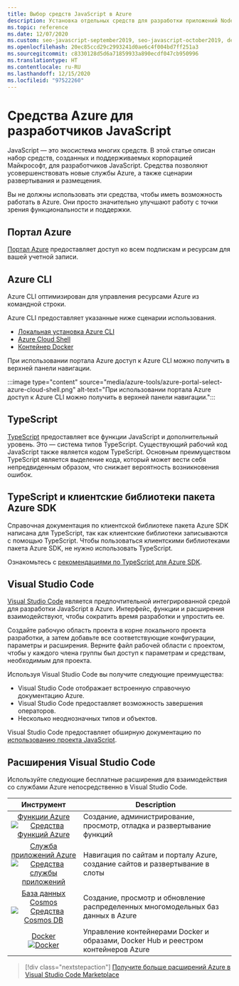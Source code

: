 ```yaml
---
title: Выбор средств JavaScript в Azure
description: Установка отдельных средств для разработки приложений Node.js и JavaScript в Azure
ms.topic: reference
ms.date: 12/07/2020
ms.custom: seo-javascript-september2019, seo-javascript-october2019, devx-track-js
ms.openlocfilehash: 20ec85ccd29c2993241d0ae6c4f004bd7ff251a3
ms.sourcegitcommit: c8330128d5d6a71859933a890ecdf047cb950996
ms.translationtype: HT
ms.contentlocale: ru-RU
ms.lasthandoff: 12/15/2020
ms.locfileid: "97522260"
---
```

# <a name="tools-for-javascript-developers-on-azure"></a>Средства Azure для разработчиков JavaScript 

JavaScript — это экосистема многих средств. В этой статье описан набор средств, созданных и поддерживаемых корпорацией Майкрософт, для разработчиков JavaScript. Средства позволяют усовершенствовать новые службы Azure, а также сценарии развертывания и размещения. 

Вы не должны использовать эти средства, чтобы иметь возможность работать в Azure. Они просто значительно улучшают работу с точки зрения функциональности и поддержки. 

## <a name="azure-portal"></a>Портал Azure

[Портал Azure](https://portal.azure.com/) предоставляет доступ ко всем подпискам и ресурсам для вашей учетной записи. 

## <a name="azure-cli"></a>Azure CLI
Azure CLI оптимизирован для управления ресурсами Azure из командной строки. 

Azure CLI предоставляет указанные ниже сценарии использования.

* [Локальная установка Azure CLI](/cli/azure/install-az-cli2)
* [Azure Cloud Shell](https://shell.azure.com/)
* [Контейнер Docker](/cli/azure/run-azure-cli-docker)

При использовании портала Azure доступ к Azure CLI можно получить в верхней панели навигации.

:::image type="content" source="media/azure-tools/azure-portal-select-azure-cloud-shell.png" alt-text="При использовании портала Azure доступ к Azure CLI можно получить в верхней панели навигации.":::

## <a name="typescript"></a>TypeScript

[TypeScript](https://www.typescriptlang.org/download) предоставляет все функции JavaScript и дополнительный уровень. Это — система типов TypeScript. Существующий рабочий код JavaScript также является кодом TypeScript. Основным преимуществом TypeScript является выделение кода, который может вести себя непредвиденным образом, что снижает вероятность возникновения ошибок.

## <a name="typescript-and-the-azure-sdk-client-libraries"></a>TypeScript и клиентские библиотеки пакета Azure SDK

Справочная документация по клиентской библиотеке пакета Azure SDK написана для TypeScript, так как клиентские библиотеки записываются с помощью TypeScript. Чтобы пользоваться клиентскими библиотеками пакета Azure SDK, не нужно использовать TypeScript. 

Ознакомьтесь с [рекомендациями по TypeScript для Azure SDK](https://azure.github.io/azure-sdk/typescript_introduction.html).

## <a name="visual-studio-code"></a>Visual Studio Code

[Visual Studio Code](https://code.visualstudio.com) является предпочтительной интегрированной средой для разработки JavaScript в Azure. Интерфейс, функции и расширения взаимодействуют, чтобы сократить время разработки и упростить ее. 

Создайте рабочую область проекта в корне локального проекта разработки, а затем добавьте все соответствующие конфигурации, параметры и расширения. Верните файл рабочей области с проектом, чтобы у каждого члена группы был доступ к параметрам и средствам, необходимым для проекта.

Используя Visual Studio Code вы получите следующие преимущества:

* Visual Studio Code отображает встроенную справочную документацию Azure.
* Visual Studio Code предоставляет возможность завершения операторов.
* Несколько неоднозначных типов и объектов.

Visual Studio Code предоставляет обширную документацию по [использованию проекта JavaScript](https://code.visualstudio.com/docs/nodejs/working-with-javascript). 

## <a name="visual-studio-code-extensions"></a>Расширения Visual Studio Code
Используйте следующие бесплатные расширения для взаимодействия со службами Azure непосредственно в Visual Studio Code.

| Инструмент | Description  |
|:---------:|---------|
| [Функции Azure](https://marketplace.visualstudio.com/items?itemName=ms-azuretools.vscode-azurefunctions "Ссылка на расширение Функций Azure") <br> [![Средства Функций Azure](media/node-azure-tools/icon-azure-functions.png)](https://marketplace.visualstudio.com/items?itemName=ms-azuretools.vscode-azurefunctions) | Создание, администрирование, просмотр, отладка и развертывание функций|
| [Служба приложений Azure](https://marketplace.visualstudio.com/items?itemName=ms-azuretools.vscode-azureappservice "Ссылка на расширение Службы приложений Azure") <br> [![Средства службы приложений](media/node-azure-tools/icon-azure-app-service.png)](https://marketplace.visualstudio.com/items?itemName=ms-azuretools.vscode-azureappservice) | Навигация по сайтам и порталу Azure, создание сайтов и развертывание в слоты |
| [База данных Cosmos](https://marketplace.visualstudio.com/items?itemName=ms-azuretools.vscode-cosmosdb "Ссылка на расширение Cosmos DB" )  <br> [![Средства Cosmos DB](media/node-azure-tools/icon-cosmos-db.png)](https://marketplace.visualstudio.com/items?itemName=ms-azuretools.vscode-cosmosdb)| Создание, просмотр и обновление распределенных многомодельных баз данных в Azure |
| [Docker](https://marketplace.visualstudio.com/items?itemName=formulahendry.docker-explorer)   <br> [![Docker](media/node-azure-tools/icon-docker.png)](https://marketplace.visualstudio.com/items?itemName=formulahendry.docker-explorer)| Управление контейнерами Docker и образами, Docker Hub и реестром контейнеров Azure |

> [!div class="nextstepaction"]
> [Получите больше расширений Azure в Visual Studio Code Marketplace](https://marketplace.visualstudio.com/search?term=azure&target=VSCode&category=All%20categories&sortBy=Relevance)
